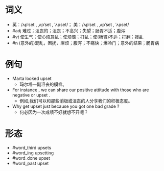 # 词义
- 英：/ʌpˈset , ˌʌpˈset , ˈʌpset/； 美：/ʌpˈset , ˌʌpˈset , ˈʌpset/
- #adj 难过；沮丧的；沮丧；不高兴；失望；肠胃不适；腹泻
- #vt 使生气；使心烦意乱；使烦恼；打乱；使(肠胃)不适；打翻；搅乱
- #n (意外的)混乱，困扰，麻烦；腹泻；不痛快；爆冷门；意外的结果；肠胃病
# 例句
- Marta looked upset
	- 玛尔塔一副沮丧的模样。
- For instance , we can share our positive attitude with those who are negative or upset .
	- 例如,我们可以和那些消极或沮丧的人分享我们的积极态度。
- Why get upset just because you got one bad grade ?
	- 何必因为一次成绩不好就想不开呢？
# 形态
- #word_third upsets
- #word_ing upsetting
- #word_done upset
- #word_past upset
